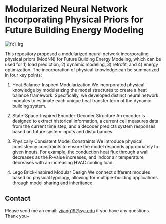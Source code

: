 # Modularized Neural Network Incorporating Physical Priors for Future Building Energy Modeling

![fx1_lrg](https://github.com/user-attachments/assets/c82ea76a-494a-4c2b-a593-0cc729a97d36)

This repository proposed a modularized neural network incorporating physical priors (ModNN) for Future Building Energy Modeling, which can be used for 1) load prediction, 2) dynamic modeling, 3) retrofit, and 4) energy optimization. 
The incorporation of physical knowledge can be summarized in four key points: 

1) Heat Balance-Inspired Modularization
We incorporated physical knowledge by modularizing the model structures to create a heat balance framework. Specifically, we developed distinct neural network modules to estimate each unique heat transfer term of the dynamic building system.

2) State-Space-Inspired Encoder-Decoder Structure
An encoder is designed to extract historical information, a current cell measures data from the current time step, and a decoder predicts system responses based on future system inputs and disturbances.

3) Physically Consistent Model Constraints
We introduce physical consistency constraints to ensure the model responds appropriately to given inputs. For example, the conduction heat flux through a wall decreases as the R-value increases, and indoor air temperature decreases with an increasing HVAC cooling load.

4) Lego Brick-Inspired Modular Design
We connect different modules based on physical typology, allowing for multiple-building applications through model sharing and inheritance.


## Contact
Please send me an email: zjiang19@syr.edu if you have any questions. Thank you~
